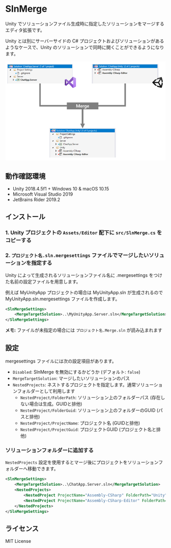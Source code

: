 # SlnMerge

Unity でソリューションファイル生成時に指定したソリューションをマージするエディタ拡張です。

Unity とは別にサーバーサイドの C# プロジェクトおよびソリューションがあるようなケースで、Unity のソリューションで同時に開くことができるようになります。

![](docs/images/SlnMerge-Image-01.png)

## 動作確認環境
- Unity 2018.4.5f1 + Windows 10 & macOS 10.15
- Microsoft Visual Studio 2019
- JetBrains Rider 2019.2

## インストール
### 1. Unity プロジェクトの `Assets/Editor` 配下に `src/SlnMerge.cs` をコピーする

### 2. `プロジェクト名.sln.mergesettings` ファイルでマージしたいソリューションを指定する
Unity によって生成されるソリューションファイル名に .mergesettings をつけた名前の設定ファイルを用意します。

例えば MyUnityApp プロジェクトの場合は MyUnityApp.sln が生成されるので MyUnityApp.sln.mergesettings ファイルを作成します。

```xml
<SlnMergeSettings>
    <MergeTargetSolution>..\MyUnityApp.Server.sln</MergeTargetSolution>
</SlnMergeSettings>
```

**メモ:** ファイルが未指定の場合には `プロジェクト名.Merge.sln` が読み込まれます

## 設定
mergesettings ファイルには次の設定項目があります。

- `Disabled`: SlnMerge を無効にするかどうか (デフォルト: `false`)
- `MergeTargetSolution`: マージしたいソリューションのパス
- `NestedProjects`: ネストするプロジェクトを指定します。通常ソリューションフォルダーとして利用します
    - `NestedProject/FolderPath`: ソリューション上のフォルダーパス (存在しない場合は生成。GUIDと排他)
    - `NestedProject/FolderGuid`: ソリューション上のフォルダーのGUID (パスと排他)
    - `NestedProject/ProjectName`: プロジェクト名 (GUIDと排他)
    - `NestedProject/ProjectGuid`: プロジェクトGUID (プロジェクト名と排他)

### ソリューションフォルダーに追加する
`NestedProjects` 設定を使用するとマージ後にプロジェクトをソリューションフォルダーへ移動できます。

```xml
<SlnMergeSettings>
    <MergeTargetSolution>..\ChatApp.Server.sln</MergeTargetSolution>
    <NestedProjects>
        <NestedProject ProjectName="Assembly-CSharp" FolderPath="Unity" />
        <NestedProject ProjectName="Assembly-CSharp-Editor" FolderPath="Unity" />
    </NestedProjects>
</SlnMergeSettings>
```

## ライセンス
MIT License
